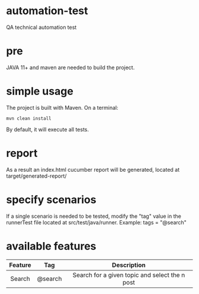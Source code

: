 # automation-test
QA technical automation test
# pre
JAVA 11+ and maven are needed to build the project. 
# simple usage
The project is built with Maven. On a terminal:
```
mvn clean install
```
By default, it will execute all tests.

# report
As a result an index.html cucumber report will be generated, located at target/generated-report/

# specify scenarios
If a single scenario is needed to be tested, modify the "tag" value in the runnerTest file located at src/test/java/runner.
Example:
tags = "@search"

# available features

| Feature | Tag | Description
| :---: | :---: |:---: |
| Search | @search |Search for a given topic and select the n post
